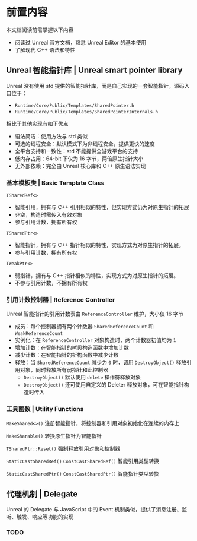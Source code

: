 # 前置内容

本文档阅读前需掌握以下内容

- 阅读过 Unreal 官方文档，熟悉 Unreal Editor 的基本使用
- 了解现代 C++ 语法和特性

## Unreal 智能指针库 | Unreal smart pointer library

Unreal 没有使用 std 提供的智能指针库，而是自己实现的一套智能指针，源码入口位于：

- `Runtime/Core/Public/Templates/SharedPointer.h`
- `Runtime/Core/Public/Templates/SharedPointerInternals.h`

相比于其他实现有如下优点

- 语法简洁：使用方法与 std 类似
- 可选的线程安全：默认模式下为非线程安全，提供更快的速度
- 全平台支持和一致性：std 不能提供全游戏平台的支持
- 低内存占用：64-bit 下仅为 16 字节，两倍原生指针大小
- 无外部依赖：完全由 Unreal 核心库和 C++ 原生语法实现

### 基本模板类 | Basic Template Class

`TSharedRef<>`

- 智能引用，拥有与 C++ 引用相似的特性，但实现方式仍为对原生指针的拓展
- 非空，构造时需传入有效对象
- 参与引用计数，拥有所有权

`TSharedPtr<>`

- 智能指针，拥有与 C++ 指针相似的特性，实现方式为对原生指针的拓展。
- 参与引用计数，拥有所有权

`TWeakPtr<>`

- 弱指针，拥有与 C++ 指针相似的特性，实现方式为对原生指针的拓展。
- 不参与引用计数，不拥有所有权

### 引用计数控制器 | Reference Controller

Unreal 智能指针的引用计数表由 `ReferenceController` 维护，大小仅 16 字节

- 成员：每个控制器拥有两个计数器 `SharedReferenceCount` 和 `WeakReferenceCount`
- 实例化：在 `ReferenceController` 对象构造时，两个计数器初值均为 `1`
- 增加计数：在智能指针的拷贝构造函数中增加计数
- 减少计数：在智能指针的析构函数中减少计数
- 释放：当 `SharedReferenceCount` 减少为 `0` 时，调用 `DestroyObject()` 释放引用对象，同时释放所有弱指针和此控制器
  - `DestroyObject()` 默认使用 `delete` 操作符释放对象
  - `DestroyObject()` 还可使用自定义的 Deleter 释放对象，可在智能指针构造时传入

### 工具函数 | Utility Functions

`MakeShared<>()` 注册智能指针，将控制器和引用对象初始化在连续的内存上

`MakeSharable()` 转换原生指针为智能指针

`TSharedPtr::Reset()` 强制释放引用对象和控制器

`StaticCastSharedRef()` `ConstCastSharedRef()` 智能引用类型转换

`StaticCastSharedPtr()` `ConstCastSharedPtr()` 智能指针类型转换

## 代理机制 | Delegate

Unreal 的 Delegate 与 JavaScript 中的 Event 机制类似，提供了消息注册、监听、触发、响应等功能的实现

### TODO
